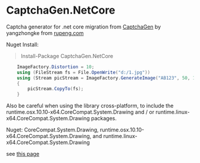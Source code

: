 # CaptchaGen.NetCore
Captcha generator for .net core 
migration from [CaptchaGen](https://github.com/vishnuprasadv/CaptchaGen) by yangzhongke from [rupeng.com](http://www.rupeng.com)  

Nuget Install:  
>Install-Package CaptchaGen.NetCore

```C#
    ImageFactory.Distortion = 10;
    using (FileStream fs = File.OpenWrite("d:/1.jpg"))
    using (Stream picStream = ImageFactory.GenerateImage("AB123", 50, 100, 20))
    {
	    picStream.CopyTo(fs);
    }
````
Also be careful when using the library cross-platform, to include the runtime.osx.10.10-x64.CoreCompat.System.Drawing and / or runtime.linux-x64.CoreCompat.System.Drawing packages.  

Nuget: CoreCompat.System.Drawing, runtime.osx.10.10-x64.CoreCompat.System.Drawing, and runtime.linux-x64.CoreCompat.System.Drawing  

see [this page](https://blogs.msdn.microsoft.com/dotnet/2017/01/19/net-core-image-processing/)
